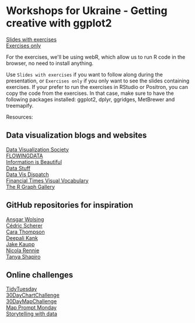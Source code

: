 
# Workshops for Ukraine - Getting creative with ggplot2

[Slides with exercises](https://gkaramanis.github.io/Workshops-for-Ukraine/#/getting-creative-with-ggplot2)  
[Exercises only](https://gkaramanis.github.io/Workshops-for-Ukraine/exercises.html#/exercises---part-1)


For the exercises, we'll be using webR, which allow us to run R code in the browser, no need to install anything.

Use ```Slides with exercises``` if you want to follow along during the presentation, or ```Exercises only``` if you only want to see the slides containing exercises. If your prefer to run the exercises in RStudio or Positron, you can copy the code from the exercises. In that case, make sure to have the following packages installed: ggplot2, dplyr, ggridges, MetBrewer and treemapify.
  
  
Resources:  

## Data visualization blogs and websites  
[Data Visualization Society](https://www.datavisualizationsociety.org)  
[FLOWINGDATA](https://flowingdata.com)  
[Information is Beautiful](https://informationisbeautiful.net)  
[Data Stuff](https://erdavis.com)  
[Data Vis Dispatch](https://blog.datawrapper.de/category/data-vis-dispatch)  
[Financial Times Visual Vocabulary](https://github.com/Financial-Times/chart-doctor/blob/main/visual-vocabulary/README.md)  
[The R Graph Gallery](https://r-graph-gallery.com)  
  
  
## GitHub repositories for inspiration
[Ansgar Wolsing](https://github.com/bydata)  
[Cédric Scherer](https://github.com/z3tt)  
[Cara Thompson](https://github.com/cararthompson)   
[Deepali Kank](https://github.com/deepdk)  
[Jake Kaupp](https://github.com/jkaupp/tidytuesdays)  
[Nicola Rennie](https://github.com/nrennie)  
[Tanya Shapiro](https://github.com/tashapiro)  

   
## Online challenges
[TidyTuesday](https://github.com/rfordatascience/tidytuesday/tree/master)  
[30DayChartChallenge](https://github.com/30DayChartChallenge/Edition2024)  
[30DayMapChallenge](https://30daymapchallenge.com)  
[Map Prompt Monday](https://github.com/MapPromptMonday)  
[Storytelling with data](https://community.storytellingwithdata.com/challenges)  
